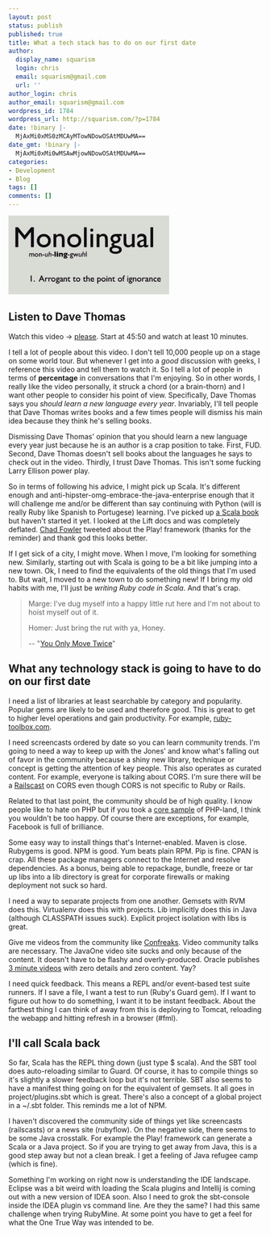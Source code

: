 ```yaml
---
layout: post
status: publish
published: true
title: What a tech stack has to do on our first date
author:
  display_name: squarism
  login: chris
  email: squarism@gmail.com
  url: ''
author_login: chris
author_email: squarism@gmail.com
wordpress_id: 1784
wordpress_url: http://squarism.com/?p=1784
date: !binary |-
  MjAxMi0xMS0zMCAyMTowNDowOSAtMDUwMA==
date_gmt: !binary |-
  MjAxMi0xMi0wMSAwMjowNDowOSAtMDUwMA==
categories:
- Development
- Blog
tags: []
comments: []
---
```

![monolingual](/uploads/2012/11/monolingual.png)

## Listen to Dave Thomas

Watch this video -> [please](http://www.confreaks.com/videos/368-rubyconf2010-keynote).  Start at 45:50 and watch at least 10 minutes.

I tell a lot of people about this video.  I don't tell 10,000 people up on a stage on some world tour.  But whenever I get into a _good_ discussion with geeks, I reference this video and tell them to watch it.  So I tell a lot of people in terms of **percentage** in conversations that I'm enjoying.  So in other words, I really like the video personally, it struck a chord (or a brain-thorn) and I want other people to consider his point of view.  Specifically, Dave Thomas says you _should learn a new language every year_.  Invariably, I'll tell people that Dave Thomas writes books and a few times people will dismiss his main idea because they think he's selling books.

<!-- more -->

Dismissing Dave Thomas' opinion that you should learn a new language every year just because he is an author is a crap position to take.  First, FUD.  Second, Dave Thomas doesn't sell books about the languages he says to check out in the video.  Thirdly, I trust Dave Thomas.  This isn't some fucking Larry Ellison power play.

So in terms of following his advice, I might pick up Scala.  It's different enough and anti-hipster-omg-embrace-the-java-enterprise enough that it will challenge me and/or be different than say continuing with Python (will is really Ruby like Spanish to Portugese) learning.  I've picked up [a Scala book](http://www.amazon.com/Programming-Scala-Comprehensive-Step---Step/dp/0981531644/ref=sr_1_1?ie=UTF8&qid=1353200587&sr=8-1&keywords=scala) but haven't started it yet.  I looked at the Lift docs and was completely deflated.  [Chad Fowler](https://twitter.com/chadfowler) tweeted about the Play! framework (thanks for the reminder) and thank god this looks better.

If I get sick of a city, I might move.  When I move, I'm looking for something new.  Similarly, starting out with Scala is going to be a bit like jumping into a new town.  Ok, I need to find the equivalents of the old things that I'm used to.  But wait, I moved to a new town to do something new!  If I bring my old habits with me, I'll just be _writing Ruby code in Scala_.  And that's crap.

> Marge: I've dug myself into a happy little rut here and I'm not about to hoist myself out of it.
>
> Homer: Just bring the rut with ya, Honey.
>
> -- "[You Only Move Twice](http://www.snpp.com/episodes/3F23.html)"

## What any technology stack is going to have to do on our first date

I need a list of libraries at least searchable by category and popularity.  Popular gems are likely to be used and therefore good.  This is great to get to higher level operations and gain productivity.  For example, [ruby-toolbox.com](http://ruby-toolbox.com).

I need screencasts ordered by date so you can learn community trends.  I'm going to need a way to keep up with the Jones' and know what's falling out of favor in the community because a shiny new library, technique or concept is getting the attention of key people.  This also operates as curated content.  For example, everyone is talking about CORS.  I'm sure there will be a [Railscast](http://railscasts.com) on CORS even though CORS is not specific to Ruby or Rails.

Related to that last point, the community should be of high quality.  I know people like to hate on PHP but if you took a [core sample](http://en.wikipedia.org/wiki/Core_sample) of PHP-land, I think you wouldn't be too happy.  Of course there are exceptions, for example, Facebook is full of brilliance.

Some easy way to install things that's Internet-enabled.  Maven is close.  Rubygems is good.  NPM is good.  Yum beats plain RPM.  Pip is fine.  CPAN is crap.  All these package managers connect to the Internet and resolve dependencies.  As a bonus, being able to repackage, bundle, freeze or tar up libs into a lib directory is great for corporate firewalls or making deployment not suck so hard.

I need a way to separate projects from one another.  Gemsets with RVM does this.  Virtualenv does this with projects.  Lib implicitly does this in Java (although CLASSPATH issues suck).  Explicit project isolation with libs is great.

Give me videos from the community like [Confreaks](http://confreaks.com/).  Video community talks are necessary.  The JavaOne video site sucks and only because of the content.  It doesn't have to be flashy and overly-produced.  Oracle publishes [3 minute videos](http://www.oracle.com/javaone/live/on-demand/index.html) with zero details and zero content.  Yay?

I need quick feedback.  This means a REPL and/or event-based test suite runners.  If I save a file, I want a test to run (Ruby's Guard gem).  If I want to figure out how to do something, I want it to be instant feedback.  About the farthest thing I can think of away from this is deploying to Tomcat, reloading the webapp and hitting refresh in a browser (#fml).

## I'll call Scala back

So far, Scala has the REPL thing down (just type $ scala).  And the SBT tool does auto-reloading similar to Guard.  Of course, it has to compile things so it's slightly a slower feedback loop but it's not terrible.  SBT also seems to have a manifest thing going on for the equivalent of gemsets.  It all goes in project/plugins.sbt which is great.  There's also a concept of a global project in a ~/.sbt folder.  This reminds me a lot of NPM.

I haven't discovered the community side of things yet like screencasts (railscasts) or a news site (rubyflow).  On the negative side, there seems to be some Java crosstalk.  For example the Play! framework can generate a Scala or a Java project.  So if you are trying to get away from Java, this is a good step away but not a clean break.  I get a feeling of Java refugee camp (which is fine).

Something I'm working on right now is understanding the IDE landscape.  Eclipse was a bit weird with loading the Scala plugins and Intellij is coming out with a new version of IDEA soon.  Also I need to grok the sbt-console inside the IDEA plugin vs command line.  Are they the same?  I had this same challenge when trying RubyMine.  At some point you have to get a feel for what the One True Way was intended to be.
